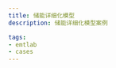 ```yaml
---
title: 储能详细化模型
description: 储能详细化模型案例

tags:
- emtlab
- cases
---
```


<!-- import DocCardList from '@theme/DocCardList';

<DocCardList /> -->